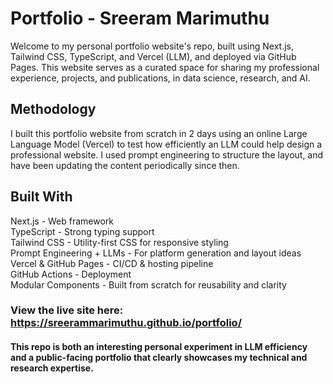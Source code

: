 # Portfolio - Sreeram Marimuthu
Welcome to my personal portfolio website's repo, built using Next.js, Tailwind CSS, TypeScript, and Vercel (LLM), and deployed via GitHub Pages. This website serves as a curated space for sharing my professional experience, projects, and publications, in data science, research, and AI.

## Methodology 
I built this portfolio website from scratch in 2 days using an online Large Language Model (Vercel) to test how efficiently an LLM could help design a professional website. I used prompt engineering to structure the layout, and have been updating the content periodically since then.

## Built With
Next.js - Web framework  
TypeScript - Strong typing support  
Tailwind CSS - Utility-first CSS for responsive styling  
Prompt Engineering + LLMs - For platform generation and layout ideas  
Vercel & GitHub Pages - CI/CD & hosting pipeline  
GitHub Actions - Deployment  
Modular Components - Built from scratch for reusability and clarity  

### View the live site here: https://sreerammarimuthu.github.io/portfolio/ 

#### This repo is both an interesting personal experiment in LLM efficiency and a public-facing portfolio that clearly showcases my technical and research expertise.
